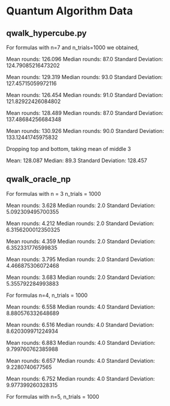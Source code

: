 # Quantum Algorithm Data

## qwalk_hypercube.py
For formulas with n=7 and n_trials=1000 we obtained,

Mean rounds:  126.096
Median rounds:  87.0
Standard Deviation:  124.79085216473202

Mean rounds:  129.319
Median rounds:  93.0
Standard Deviation:  127.45715059972116


Mean rounds:  126.454
Median rounds:  91.0
Standard Deviation:  121.82922426084802

Mean rounds:  128.489
Median rounds:  87.0
Standard Deviation:  137.48684256684348

Mean rounds:  130.926
Median rounds:  90.0
Standard Deviation:  133.12441745975832

Dropping top and bottom, taking mean of middle 3 

Mean: 128.087
Median: 89.3
Standard Deviation: 128.457




## qwalk_oracle_np 

For formulas with n = 3  n_trials = 1000 

Mean rounds:  3.628
Median rounds:  2.0
Standard Deviation:  5.092309495700355

Mean rounds:  4.212
Median rounds:  2.0
Standard Deviation:  6.3156200012350325

Mean rounds:  4.359
Median rounds:  2.0
Standard Deviation:  6.352331776599835

Mean rounds:  3.795
Median rounds:  2.0
Standard Deviation:  4.466875306072468

Mean rounds:  3.683
Median rounds:  2.0
Standard Deviation:  5.355792284993883


For formulas n=4, n_trials = 1000 

Mean rounds:  6.558
Median rounds:  4.0
Standard Deviation:  8.880576332648689

Mean rounds:  6.516
Median rounds:  4.0
Standard Deviation:  8.620309971224934

Mean rounds:  6.883
Median rounds:  4.0
Standard Deviation:  9.799760762385988

Mean rounds:  6.657
Median rounds:  4.0
Standard Deviation:  9.2280740677565

Mean rounds:  6.752
Median rounds:  4.0
Standard Deviation:  9.977399260328315

For formulas with n=5, n_trials = 1000



